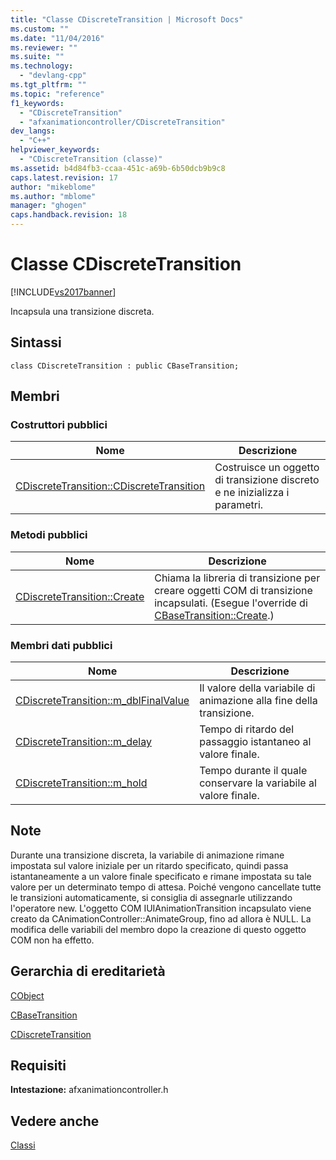 ```yaml
---
title: "Classe CDiscreteTransition | Microsoft Docs"
ms.custom: ""
ms.date: "11/04/2016"
ms.reviewer: ""
ms.suite: ""
ms.technology: 
  - "devlang-cpp"
ms.tgt_pltfrm: ""
ms.topic: "reference"
f1_keywords: 
  - "CDiscreteTransition"
  - "afxanimationcontroller/CDiscreteTransition"
dev_langs: 
  - "C++"
helpviewer_keywords: 
  - "CDiscreteTransition (classe)"
ms.assetid: b4d84fb3-ccaa-451c-a69b-6b50dcb9b9c8
caps.latest.revision: 17
author: "mikeblome"
ms.author: "mblome"
manager: "ghogen"
caps.handback.revision: 18
---
```

# Classe CDiscreteTransition
[!INCLUDE[vs2017banner](../../assembler/inline/includes/vs2017banner.md)]

Incapsula una transizione discreta.  
  
## Sintassi  
  
```  
class CDiscreteTransition : public CBaseTransition;  
```  
  
## Membri  
  
### Costruttori pubblici  
  
|Nome|Descrizione|  
|----------|-----------------|  
|[CDiscreteTransition::CDiscreteTransition](../Topic/CDiscreteTransition::CDiscreteTransition.md)|Costruisce un oggetto di transizione discreto e ne inizializza i parametri.|  
  
### Metodi pubblici  
  
|Nome|Descrizione|  
|----------|-----------------|  
|[CDiscreteTransition::Create](../Topic/CDiscreteTransition::Create.md)|Chiama la libreria di transizione per creare oggetti COM di transizione incapsulati.  \(Esegue l'override di [CBaseTransition::Create](../Topic/CBaseTransition::Create.md).\)|  
  
### Membri dati pubblici  
  
|Nome|Descrizione|  
|----------|-----------------|  
|[CDiscreteTransition::m\_dblFinalValue](../Topic/CDiscreteTransition::m_dblFinalValue.md)|Il valore della variabile di animazione alla fine della transizione.|  
|[CDiscreteTransition::m\_delay](../Topic/CDiscreteTransition::m_delay.md)|Tempo di ritardo del passaggio istantaneo al valore finale.|  
|[CDiscreteTransition::m\_hold](../Topic/CDiscreteTransition::m_hold.md)|Tempo durante il quale conservare la variabile al valore finale.|  
  
## Note  
 Durante una transizione discreta, la variabile di animazione rimane impostata sul valore iniziale per un ritardo specificato, quindi passa istantaneamente a un valore finale specificato e rimane impostata su tale valore per un determinato tempo di attesa.  Poiché vengono cancellate tutte le transizioni automaticamente, si consiglia di assegnarle utilizzando l'operatore new.  L'oggetto COM IUIAnimationTransition incapsulato viene creato da CAnimationController::AnimateGroup, fino ad allora è NULL.  La modifica delle variabili del membro dopo la creazione di questo oggetto COM non ha effetto.  
  
## Gerarchia di ereditarietà  
 [CObject](../../mfc/reference/cobject-class.md)  
  
 [CBaseTransition](../../mfc/reference/cbasetransition-class.md)  
  
 [CDiscreteTransition](../../mfc/reference/cdiscretetransition-class.md)  
  
## Requisiti  
 **Intestazione:** afxanimationcontroller.h  
  
## Vedere anche  
 [Classi](../../mfc/reference/mfc-classes.md)